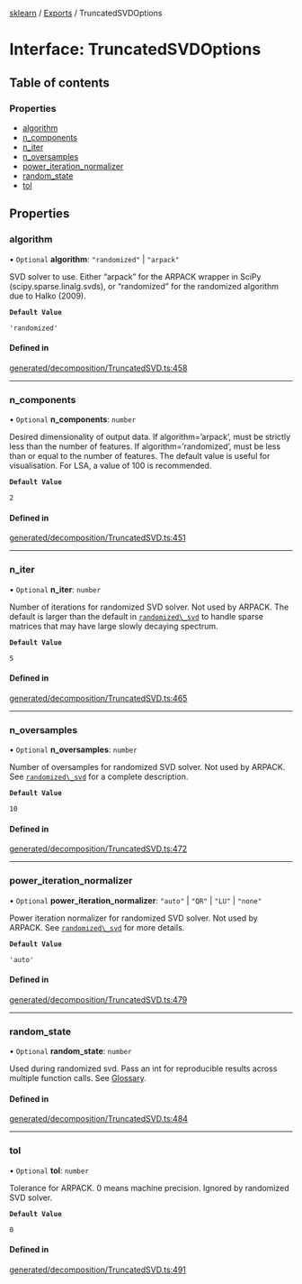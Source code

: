 [sklearn](../readme.md) / [Exports](../modules.md) / TruncatedSVDOptions

# Interface: TruncatedSVDOptions

## Table of contents

### Properties

- [algorithm](TruncatedSVDOptions.md#algorithm)
- [n\_components](TruncatedSVDOptions.md#n_components)
- [n\_iter](TruncatedSVDOptions.md#n_iter)
- [n\_oversamples](TruncatedSVDOptions.md#n_oversamples)
- [power\_iteration\_normalizer](TruncatedSVDOptions.md#power_iteration_normalizer)
- [random\_state](TruncatedSVDOptions.md#random_state)
- [tol](TruncatedSVDOptions.md#tol)

## Properties

### algorithm

• `Optional` **algorithm**: ``"randomized"`` \| ``"arpack"``

SVD solver to use. Either “arpack” for the ARPACK wrapper in SciPy (scipy.sparse.linalg.svds), or “randomized” for the randomized algorithm due to Halko (2009).

**`Default Value`**

`'randomized'`

#### Defined in

[generated/decomposition/TruncatedSVD.ts:458](https://github.com/transitive-bullshit/scikit-learn-ts/blob/367336a/packages/sklearn/src/generated/decomposition/TruncatedSVD.ts#L458)

___

### n\_components

• `Optional` **n\_components**: `number`

Desired dimensionality of output data. If algorithm=’arpack’, must be strictly less than the number of features. If algorithm=’randomized’, must be less than or equal to the number of features. The default value is useful for visualisation. For LSA, a value of 100 is recommended.

**`Default Value`**

`2`

#### Defined in

[generated/decomposition/TruncatedSVD.ts:451](https://github.com/transitive-bullshit/scikit-learn-ts/blob/367336a/packages/sklearn/src/generated/decomposition/TruncatedSVD.ts#L451)

___

### n\_iter

• `Optional` **n\_iter**: `number`

Number of iterations for randomized SVD solver. Not used by ARPACK. The default is larger than the default in [`randomized\_svd`](sklearn.utils.extmath.randomized_svd.html#sklearn.utils.extmath.randomized_svd "sklearn.utils.extmath.randomized_svd") to handle sparse matrices that may have large slowly decaying spectrum.

**`Default Value`**

`5`

#### Defined in

[generated/decomposition/TruncatedSVD.ts:465](https://github.com/transitive-bullshit/scikit-learn-ts/blob/367336a/packages/sklearn/src/generated/decomposition/TruncatedSVD.ts#L465)

___

### n\_oversamples

• `Optional` **n\_oversamples**: `number`

Number of oversamples for randomized SVD solver. Not used by ARPACK. See [`randomized\_svd`](sklearn.utils.extmath.randomized_svd.html#sklearn.utils.extmath.randomized_svd "sklearn.utils.extmath.randomized_svd") for a complete description.

**`Default Value`**

`10`

#### Defined in

[generated/decomposition/TruncatedSVD.ts:472](https://github.com/transitive-bullshit/scikit-learn-ts/blob/367336a/packages/sklearn/src/generated/decomposition/TruncatedSVD.ts#L472)

___

### power\_iteration\_normalizer

• `Optional` **power\_iteration\_normalizer**: ``"auto"`` \| ``"QR"`` \| ``"LU"`` \| ``"none"``

Power iteration normalizer for randomized SVD solver. Not used by ARPACK. See [`randomized\_svd`](sklearn.utils.extmath.randomized_svd.html#sklearn.utils.extmath.randomized_svd "sklearn.utils.extmath.randomized_svd") for more details.

**`Default Value`**

`'auto'`

#### Defined in

[generated/decomposition/TruncatedSVD.ts:479](https://github.com/transitive-bullshit/scikit-learn-ts/blob/367336a/packages/sklearn/src/generated/decomposition/TruncatedSVD.ts#L479)

___

### random\_state

• `Optional` **random\_state**: `number`

Used during randomized svd. Pass an int for reproducible results across multiple function calls. See [Glossary](../../glossary.html#term-random_state).

#### Defined in

[generated/decomposition/TruncatedSVD.ts:484](https://github.com/transitive-bullshit/scikit-learn-ts/blob/367336a/packages/sklearn/src/generated/decomposition/TruncatedSVD.ts#L484)

___

### tol

• `Optional` **tol**: `number`

Tolerance for ARPACK. 0 means machine precision. Ignored by randomized SVD solver.

**`Default Value`**

`0`

#### Defined in

[generated/decomposition/TruncatedSVD.ts:491](https://github.com/transitive-bullshit/scikit-learn-ts/blob/367336a/packages/sklearn/src/generated/decomposition/TruncatedSVD.ts#L491)
